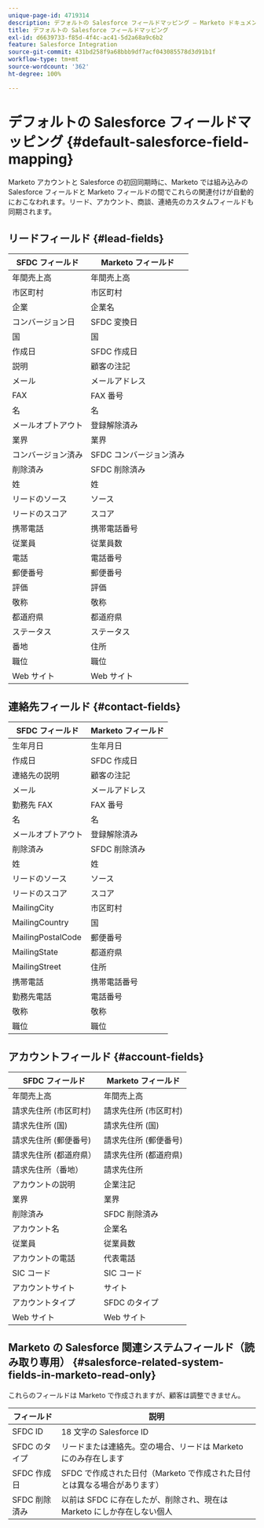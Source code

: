 ```yaml
---
unique-page-id: 4719314
description: デフォルトの Salesforce フィールドマッピング — Marketo ドキュメント — 製品ドキュメント
title: デフォルトの Salesforce フィールドマッピング
exl-id: d6639733-f85d-4f4c-ac41-5d2a68a9c6b2
feature: Salesforce Integration
source-git-commit: 431bd258f9a68bbb9df7acf043085578d3d91b1f
workflow-type: tm+mt
source-wordcount: '362'
ht-degree: 100%

---
```


# デフォルトの Salesforce フィールドマッピング {#default-salesforce-field-mapping}

Marketo アカウントと Salesforce の初回同期時に、Marketo では組み込みの Salesforce フィールドと Marketo フィールドの間でこれらの関連付けが自動的におこなわれます。リード、アカウント、商談、連絡先のカスタムフィールドも同期されます。

## リードフィールド {#lead-fields}

| SFDC フィールド | Marketo フィールド |
|---|---|
| 年間売上高 | 年間売上高 |
| 市区町村 | 市区町村 |
| 企業 | 企業名 |
| コンバージョン日 | SFDC 変換日 |
| 国 | 国 |
| 作成日 | SFDC 作成日 |
| 説明 | 顧客の注記 |
| メール | メールアドレス |
| FAX | FAX 番号 |
| 名 | 名 |
| メールオプトアウト | 登録解除済み |
| 業界 | 業界 |
| コンバージョン済み | SFDC コンバージョン済み |
| 削除済み | SFDC 削除済み |
| 姓 | 姓 |
| リードのソース | ソース |
| リードのスコア | スコア |
| 携帯電話 | 携帯電話番号 |
| 従業員 | 従業員数 |
| 電話 | 電話番号 |
| 郵便番号 | 郵便番号 |
| 評価 | 評価 |
| 敬称 | 敬称 |
| 都道府県 | 都道府県 |
| ステータス | ステータス |
| 番地 | 住所 |
| 職位 | 職位 |
| Web サイト | Web サイト |

## 連絡先フィールド {#contact-fields}

| SFDC フィールド | Marketo フィールド |
|---|---|
| 生年月日 | 生年月日 |
| 作成日 | SFDC 作成日 |
| 連絡先の説明 | 顧客の注記 |
| メール | メールアドレス |
| 勤務先 FAX | FAX 番号 |
| 名 | 名 |
| メールオプトアウト | 登録解除済み |
| 削除済み | SFDC 削除済み |
| 姓 | 姓 |
| リードのソース | ソース |
| リードのスコア | スコア |
| MailingCity | 市区町村 |
| MailingCountry | 国 |
| MailingPostalCode | 郵便番号 |
| MailingState | 都道府県 |
| MailingStreet | 住所 |
| 携帯電話 | 携帯電話番号 |
| 勤務先電話 | 電話番号 |
| 敬称 | 敬称 |
| 職位 | 職位 |

## アカウントフィールド {#account-fields}

| SFDC フィールド | Marketo フィールド |
|---|---|
| 年間売上高 | 年間売上高 |
| 請求先住所 (市区町村) | 請求先住所 (市区町村) |
| 請求先住所 (国) | 請求先住所 (国) |
| 請求先住所 (郵便番号) | 請求先住所 (郵便番号) |
| 請求先住所 (都道府県） | 請求先住所 (都道府県) |
| 請求先住所（番地） | 請求先住所 |
| アカウントの説明 | 企業注記 |
| 業界 | 業界 |
| 削除済み | SFDC 削除済み |
| アカウント名 | 企業名 |
| 従業員 | 従業員数 |
| アカウントの電話 | 代表電話 |
| SIC コード | SIC コード |
| アカウントサイト | サイト |
| アカウントタイプ | SFDC のタイプ |
| Web サイト | Web サイト |

## Marketo の Salesforce 関連システムフィールド（読み取り専用） {#salesforce-related-system-fields-in-marketo-read-only}

これらのフィールドは Marketo で作成されますが、顧客は調整できません。

| フィールド | 説明 |
|---|---|
| SFDC ID | 18 文字の Salesforce ID |
| SFDC のタイプ | リードまたは連絡先。空の場合、リードは Marketo にのみ存在します |
| SFDC 作成日 | SFDC で作成された日付（Marketo で作成された日付とは異なる場合があります） |
| SFDC 削除済み | 以前は SFDC に存在したが、削除され、現在は Marketo にしか存在しない個人 |
